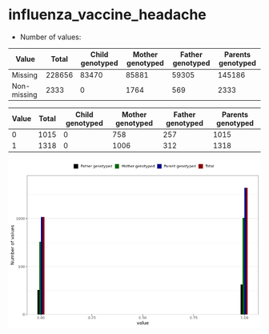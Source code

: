 # influenza_vaccine_headache
- Number of values:

| Value | Total | Child genotyped | Mother genotyped | Father genotyped | Parents genotyped |
| ----- | ----- | --------------- | ---------------- | ---------------- |---------------- |
| Missing | 228656 | 83470 | 85881 | 59305 | 145186 |
| Non-missing | 2333 | 0 | 1764 | 569 | 2333 |

| Value | Total | Child genotyped | Mother genotyped | Father genotyped | Parents genotyped |
| ----- | ----- | --------------- | ---------------- | ---------------- |---------------- |
| 0 | 1015 | 0 | 758 | 257 | 1015 |
| 1 | 1318 | 0 | 1006 | 312 | 1318 |



![](influenza_vaccine_headache_n.png)



